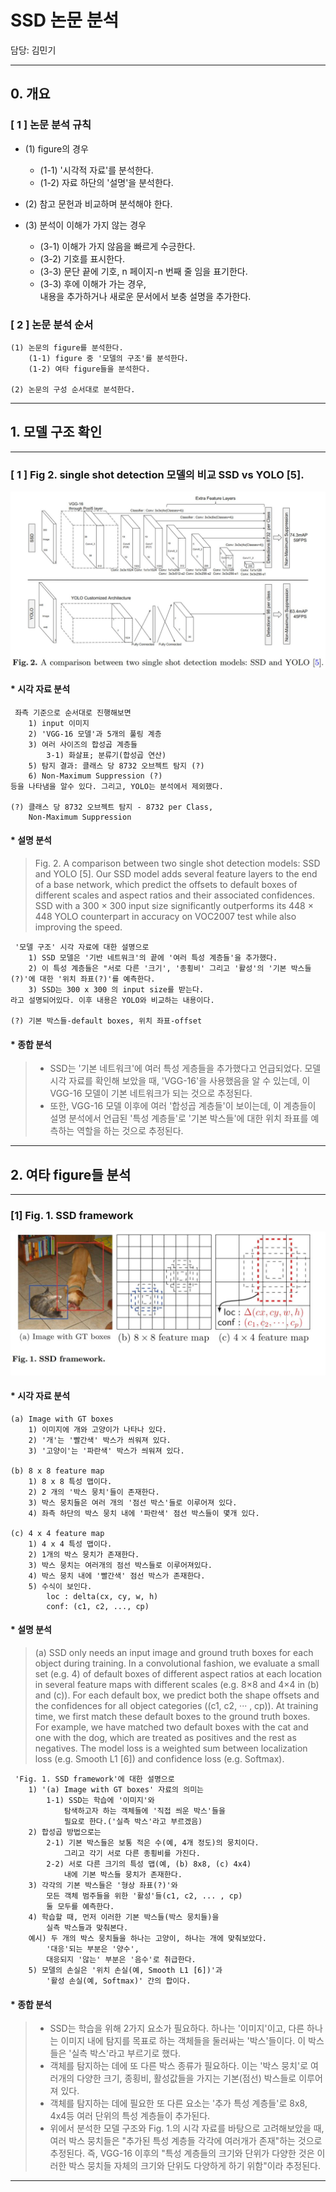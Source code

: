 # SSD 논문 분석

담당: 김민기

----

## 0. 개요

### [ 1 ] 논문 분석 규칙

* (1) figure의 경우   
    + (1-1) '시각적 자료'를 분석한다.   
    + (1-2) 자료 하단의 '설명'을 분석한다.   

* (2) 참고 문헌과 비교하며 분석해야 한다.   

* (3) 분석이 이해가 가지 않는 경우   
    + (3-1) 이해가 가지 않음을 빠르게 수긍한다.   
    + (3-2) 기호를 표시한다.   
    + (3-3) 문단 끝에 기호, n 페이지-n 번째 줄 임을 표기한다.   
    + (3-3) 후에 이해가 가는 경우,   
    내용을 추가하거나 새로운 문서에서 보충 설명을 추가한다.   

### [ 2 ] 논문 분석 순서

    (1) 논문의 figure를 분석한다.   
        (1-1) figure 중 '모델의 구조'를 분석한다.   
        (1-2) 여타 figure들을 분석한다.   

    (2) 논문의 구성 순서대로 분석한다.   

----

## 1. 모델 구조 확인

----

### [ 1 ] Fig 2. single shot detection 모델의 비교 SSD vs YOLO [5].

![Alt text](/Objectdetection/01_SSD_2016/rsc/image/model_structure.JPG "Model Structures")

#### * 시각 자료 분석

     좌측 기준으로 순서대로 진행해보면
        1) input 이미지   
        2) 'VGG-16 모델'과 5개의 풀링 계층   
        3) 여러 사이즈의 합성곱 계층들   
            3-1) 화살표; 분류기(합성곱 연산)
        5) 탐지 결과: 클래스 당 8732 오브젝트 탐지 (?)   
        6) Non-Maximum Suppression (?)   
    등을 나타냄을 알수 있다. 그리고, YOLO는 분석에서 제외했다.

    (?) 클래스 당 8732 오브젝트 탐지 - 8732 per Class,
        Non-Maximum Suppression

#### * 설명 분석

> Fig. 2. A comparison between two single shot detection models: SSD and YOLO [5]. Our SSD model adds several feature layers to the end of a base network, which predict the offsets to default boxes of different scales and aspect ratios and their associated confidences. SSD with a 300 × 300 input size significantly outperforms its 448 × 448 YOLO counterpart in accuracy on VOC2007 test while also improving the speed.

     '모델 구조' 시각 자료에 대한 설명으로
        1) SSD 모델은 '기반 네트워크'의 끝에 '여러 특성 계층들'을 추가했다.
        2) 이 특성 계층들은 "서로 다른 '크기', '종횡비' 그리고 '활성'의 '기본 박스들(?)'에 대한 '위치 좌표(?)'를 예측한다.
        3) SSD는 300 x 300 의 input size를 받는다.
    라고 설명되어있다. 이후 내용은 YOLO와 비교하는 내용이다.

    (?) 기본 박스들-default boxes, 위치 좌표-offset

#### * 종합 분석

> * SSD는 '기본 네트워크'에 여러 특성 게층들을 추가했다고 언급되었다. 모델 시각 자료를 확인해 보았을 때, 'VGG-16'을 사용했음을 알 수 있는데, 이 VGG-16 모델이 기본 네트워크가 되는 것으로 추정된다.
> * 또한, VGG-16 모델 이후에 여러 '합성곱 계층들'이 보이는데, 이 계층들이 설명 분석에서 언급된 '특성 계층들'로 '기본 박스들'에 대한 위치 좌표를 예측하는 역할을 하는 것으로 추정된다.

----

## 2. 여타 figure들 분석

----

### [1] Fig. 1. SSD framework

![Alt text](/Objectdetection/01_SSD_2016/rsc/image/Fig01_SSD_framework.JPG "Fig. 1. SSD framework")

#### * 시각 자료 분석

    (a) Image with GT boxes
        1) 이미지에 개와 고양이가 나타나 있다.
        2) '개'는 '빨간색' 박스가 씌워져 있다.
        3) '고양이'는 '파란색' 박스가 씌워져 있다.
    
    (b) 8 x 8 feature map
        1) 8 x 8 특성 맵이다.
        2) 2 개의 '박스 뭉치'들이 존재한다.
        3) 박스 뭉치들은 여러 개의 '점선 박스'들로 이루어져 있다.
        4) 좌측 하단의 박스 뭉치 내에 '파란색' 점선 박스들이 몇개 있다.
    
    (c) 4 x 4 feature map
        1) 4 x 4 특성 맵이다.
        2) 1개의 박스 뭉치가 존재한다.
        3) 박스 뭉치는 여러개의 점선 박스들로 이루어져있다.
        4) 박스 뭉치 내에 '빨간색' 점선 박스가 존재한다.
        5) 수식이 보인다.
            loc : delta(cx, cy, w, h)
            conf: (c1, c2, ..., cp)

#### * 설명 분석

> (a) SSD only needs an input image and ground truth boxes for each object during training. In a convolutional fashion, we evaluate a small set (e.g. 4) of default boxes of different aspect ratios at each location in several feature maps with different scales (e.g. 8×8 and 4×4 in (b) and (c)). For each default box, we predict both the shape offsets and the confidences for all object categories ((c1, c2, ··· , cp)). At training time, we first match these default boxes to the ground truth boxes. For example, we have matched two default boxes with the cat and one with the dog, which are treated as positives and the rest as negatives. The model loss is a weighted sum between localization loss (e.g. Smooth L1 [6]) and confidence loss (e.g. Softmax).

     'Fig. 1. SSD framework'에 대한 설명으로
        1) '(a) Image with GT boxes' 자료의 의미는 
            1-1) SSD는 학습에 '이미지'와
                탐색하고자 하는 객체들에 '직접 씌운 박스'들을 
                필요로 한다.('실측 박스'라고 부르겠음)
        2) 합성곱 방법으로는
            2-1) 기본 박스들은 보통 적은 수(예, 4개 정도)의 뭉치이다.
                그리고 각기 서로 다른 종횡비를 가진다.
            2-2) 서로 다른 크기의 특성 맵(예, (b) 8x8, (c) 4x4)
                내에 기본 박스들 뭉치가 존재한다.
        3) 각각의 기본 박스들은 '형상 좌표(?)'와
            모든 객체 범주들을 위한 '활성'들(c1, c2, ... , cp)
            둘 모두를 예측한다.
        4) 학습할 때, 먼저 이러한 기본 박스들(박스 뭉치들)을
            실측 박스들과 맞춰본다.
        예시) 두 개의 박스 뭉치들을 하나는 고양이, 하나는 개에 맞춰보았다.
            '대응'되는 부분은 '양수',
            대응되지 '않는' 부분은 '음수'로 취급한다.
        5) 모델의 손실은 '위치 손실(예, Smooth L1 [6])'과
            '활성 손실(예, Softmax)' 간의 합이다.

#### * 종합 분석

> * SSD는 학습을 위해 2가지 요소가 필요하다. 하나는 '이미지'이고, 다른 하나는 이미지 내에 탐지를 목표로 하는 객체들을 둘러싸는 '박스'들이다. 이 박스들은 '실측 박스'라고 부르기로 했다.
> * 객체를 탐지하는 데에 또 다른 박스 종류가 필요하다. 이는 '박스 뭉치'로 여러개의 다양한 크기, 종횡비, 활성값들을 가지는 기본(점선) 박스들로 이루어져 있다.
> * 객체를 탐지하는 데에 필요한 또 다른 요소는 '추가 특성 계층들'로 8x8, 4x4등 여러 단위의 특성 계층들이 추가된다.
> * 위에서 분석한 모델 구조와 Fig. 1.의 시각 자료를 바탕으로 고려해보았을 때, 여러 박스 뭉치들은 "추가된 특성 계층들 각각에 여러개가 존재"하는 것으로 추정된다. 즉, VGG-16 이후의 "특성 계층들의 크기와 단위가 다양한 것은 이러한 박스 뭉치들 자체의 크기와 단위도 다양하게 하기 위함"이라 추정된다.

----
